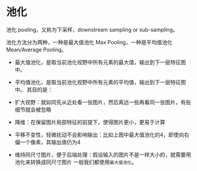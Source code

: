 <!--
 * @Author: matiastang
 * @Date: 2022-08-08 16:23:00
 * @LastEditors: matiastang
 * @LastEditTime: 2022-08-08 16:25:28
 * @FilePath: /matias-AI/md/CNN/池化.md
 * @Description: 池化
-->
# 池化

池化 pooling，又称为下采样，downstream sampling or sub-sampling。

池化方法分为两种，一种是最大值池化 Max Pooling，一种是平均值池化 Mean/Average Pooling。

* 最大值池化，是取当前池化视野中所有元素的最大值，输出到下一层特征图中。
* 平均值池化，是取当前池化视野中所有元素的平均值，输出到下一层特征图中。
其目的是：

* 扩大视野：就如同先从近处看一张图片，然后离远一些再看同一张图片，有些细节就会被忽略
* 降维：在保留图片局部特征的前提下，使得图片更小，更易于计算
* 平移不变性，轻微扰动不会影响输出：比如上图中最大值池化的4，即使向右偏一个像素，其输出值仍为4
* 维持同尺寸图片，便于后端处理：假设输入的图片不是一样大小的，就需要用池化来转换成同尺寸图片
一般我们都使用`最大值池化`。